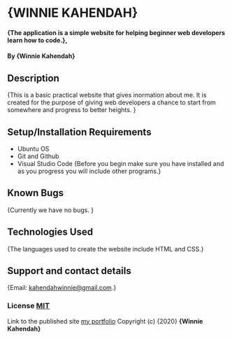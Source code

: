 # {WINNIE KAHENDAH}
#### {The application is a simple website for helping beginner web developers learn how to code.}, 
#### By **{Winnie Kahendah}**
## Description
{This is a basic practical website that gives inormation about me. It is created for the purpose of giving web developers a chance to start from somewhere and progress to better heights. }
## Setup/Installation Requirements
* Ubuntu OS
* Git and Github 
* Visual Studio Code
{Before you begin make sure you have installed and as you progress you will include other programs.}
## Known Bugs
{Currently we have no bugs. }
## Technologies Used
{The languages used to create the website include HTML and CSS.}
## Support and contact details
{Email: kahendahwinnie@gmail.com.}
### License [MIT](https://raw.githubusercontent.com/Winnyk15/porfolio/master/license/license.txt)
Link to the published site [my portfolio](https://winnyk15.github.io/porfolio/)
Copyright (c) {2020} **{Winnie Kahendah}** 
